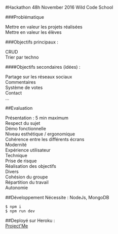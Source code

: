 #Hackathon 48h November 2016 Wild Code School  

###Problématique  

Mettre en valeur les projets réalisées  
Mettre en valeur les élèves  

###Objectifs principaux :  


CRUD  
Trier par techno  


####Objectifs secondaires (idées) :  


Partage sur les réseaux sociaux  
Commentaires  
Système de votes  
Contact  
...  


##Evaluation   

Présentation : 5 min maximum  
Respect du sujet  
Démo fonctionnelle  
Niveau esthétique / ergonomique  
Cohérence entre les différents écrans  
Modernité  
Expérience utilisateur  
Technique  
Prise de risque  
Réalisation des objectifs  
Divers  
Cohésion du groupe  
Répartition du travail  
Autonomie  

##Développement
Nécessite : NodeJs, MongoDB 

```
$ npm i
$ npm run dev
```

##Deployé sur Heroku :  
[Project'Me](https://meproject.herokuapp.com/#/)
